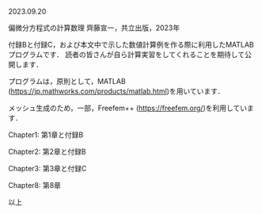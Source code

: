 2023.09.20


偏微分方程式の計算数理
齊藤宣一，共立出版，2023年


付録Bと付録C，および本文中で示した数値計算例を作る際に利用したMATLABプログラムです．
読者の皆さんが自ら計算実習をしてくれることを期待して公開します．

プログラムは，原則として，MATLAB (https://jp.mathworks.com/products/matlab.html)を用いています．

メッシュ生成のため，一部，Freefem++ (https://freefem.org/)を利用しています．


Chapter1: 第1章と付録B

Chapter2: 第2章と付録B

Chapter3: 第3章と付録C

Chapter8: 第8章

以上

